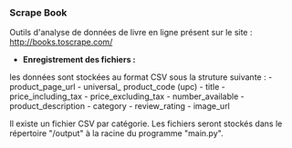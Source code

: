 ### Scrape Book

Outils d'analyse de données de livre en ligne présent sur le site : http://books.toscrape.com/

- **Enregistrement des fichiers :**

les données sont stockées au format CSV sous la struture suivante :
	- product_page_url
	- universal_ product_code (upc)
	- title
	- price_including_tax
	- price_excluding_tax
	- number_available
	- product_description
	- category
	- review_rating
	- image_url

Il existe un fichier CSV par catégorie.
Les fichiers seront stockés dans le répertoire "/output" à la racine du programme "main.py".

